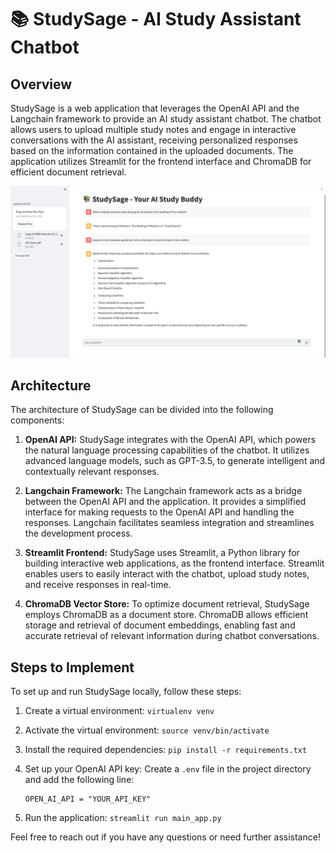 # 📚 StudySage - AI Study Assistant Chatbot

## Overview
StudySage is a web application that leverages the OpenAI API and the Langchain framework to provide an AI study assistant chatbot. The chatbot allows users to upload multiple study notes and engage in interactive conversations with the AI assistant, receiving personalized responses based on the information contained in the uploaded documents. The application utilizes Streamlit for the frontend interface and ChromaDB for efficient document retrieval.

![StudySage Example](assets/main_example.png)

## Architecture
The architecture of StudySage can be divided into the following components:

1. **OpenAI API:** StudySage integrates with the OpenAI API, which powers the natural language processing capabilities of the chatbot. It utilizes advanced language models, such as GPT-3.5, to generate intelligent and contextually relevant responses.

2. **Langchain Framework:** The Langchain framework acts as a bridge between the OpenAI API and the application. It provides a simplified interface for making requests to the OpenAI API and handling the responses. Langchain facilitates seamless integration and streamlines the development process.

3. **Streamlit Frontend:** StudySage uses Streamlit, a Python library for building interactive web applications, as the frontend interface. Streamlit enables users to easily interact with the chatbot, upload study notes, and receive responses in real-time.

4. **ChromaDB Vector Store:** To optimize document retrieval, StudySage employs ChromaDB as a document store. ChromaDB allows efficient storage and retrieval of document embeddings, enabling fast and accurate retrieval of relevant information during chatbot conversations.

## Steps to Implement
To set up and run StudySage locally, follow these steps:

1. Create a virtual environment: `virtualenv venv`

2. Activate the virtual environment: `source venv/bin/activate`

3. Install the required dependencies: `pip install -r requirements.txt`

4. Set up your OpenAI API key: Create a `.env` file in the project directory and add the following line:
   ```
   OPEN_AI_API = "YOUR_API_KEY"
   ```

5. Run the application: `streamlit run main_app.py`

Feel free to reach out if you have any questions or need further assistance!